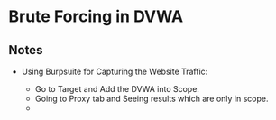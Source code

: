 # Brute Forcing in DVWA

## Notes

- Using Burpsuite for Capturing the Website Traffic:

    - Go to Target and Add the DVWA into Scope.
    - Going to Proxy tab and Seeing results which are only in scope.
    - 
